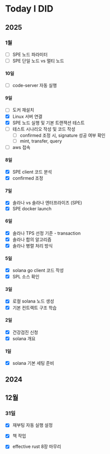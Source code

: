 # Today I DID



## 2025

### 1월

- [ ] SPE 노드 파라미터
- [ ] SPE 단일 노드 vs 멀티 노드

#### 10일

- [ ] code-server 자동 실행

#### 9일

- [ ] 도커 재설치
- [x] Linux 서버 연결
- [x] SPE 노드 실행 및 기본 트랜잭션 테스트
- [ ] 테스트 시나리오 작성 및 코드 작성
  - [ ] confirmed 조정 시, signature 성공 여부 확인
  - [ ] mint, transfer, query
- [ ] aws 접속

#### 8일

- [x] SPE client 코드 분석
- [x] confirmed 조정

#### 7일

- [x] 솔라나 vs 솔라나 엔터프라이즈 (SPE)
- [x] SPE docker launch

#### 6일

- [x] 솔라나 TPS 선정 기준 - transaction
- [x] 솔라나 합의 알고리즘
- [x] 솔라나 병렬 처리 방식

#### 5일

- [x] solana go client 코드 작성
- [x] SPL 소스 확인

#### 3일

- [x] 로컬 solana 노드 생성
- [x] 기본 컨트랙트 구조 학습

#### 2일

- [x] 건강검진 신청
- [x] solana 개요

#### 1일

- [x] solana 기본 세팅 준비



## 2024

## 12월

### 31일

- [x] 재부팅 자동 실행 설정
- [x] 책 작업
- [x] effective rust 8장 마무리



